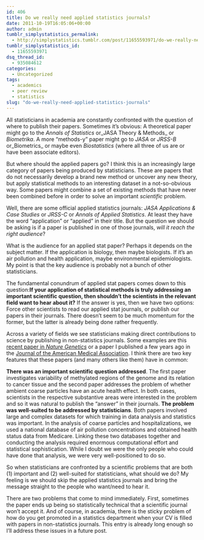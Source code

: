 ```yaml
---
id: 406
title: Do we really need applied statistics journals?
date: 2011-10-19T16:05:06+00:00
author: admin
tumblr_simplystatistics_permalink:
  - http://simplystatistics.tumblr.com/post/11655593971/do-we-really-need-applied-statistics-journals
tumblr_simplystatistics_id:
  - 11655593971
dsq_thread_id:
  - 935084612
categories:
  - Uncategorized
tags:
  - academics
  - peer review
  - statistics
slug: "do-we-really-need-applied-statistics-journals"
---
```

All statisticians in academia are constantly confronted with the question of where to publish their papers. Sometimes it&#8217;s obvious: A theoretical paper might go to the _Annals of Statistics_ or_JASA Theory & Methods_ or _Biometrika_. A more &#8220;methods-y&#8221; paper might go to _JASA_ or _JRSS-B_ or_Biometrics_ or maybe even _Biostatistics_ (where all three of us are or have been associate editors).

But where should the applied papers go? I think this is an increasingly large category of papers being produced by statisticians. These are papers that do not necessarily develop a brand new method or uncover any new theory, but apply statistical methods to an interesting dataset in a not-so-obvious way. Some papers might combine a set of existing methods that have never been combined before in order to solve an important _scientific_ problem.

Well, there are some official applied statistics journals: _JASA Applications & Case Studies_ or _JRSS-C_ or _Annals of Applied Statistics_. At least they have the word &#8220;application&#8221; or &#8220;applied&#8221; in their title. But the question we should be asking is if a paper is published in one of those journals, _will it reach the right audience_?

What is the audience for an applied stat paper? Perhaps it depends on the subject matter. If the application is biology, then maybe biologists. If it&#8217;s an air pollution and health application, maybe environmental epidemiologists. My point is that the key audience is probably not a bunch of other statisticians.

The fundamental conundrum of applied stat papers comes down to this question:**If your application of statistical methods is truly addressing an important scientific question, then shouldn&#8217;t the scientists in the relevant field want to hear about it?** If the answer is yes, then we have two options: Force other scientists to read our applied stat journals, or publish our papers in their journals. There doesn&#8217;t seem to be much momentum for the former, but the latter is already being done rather frequently.

Across a variety of fields we see statisticians making direct contributions to science by publishing in non-statistics journals. Some examples are this <a href="http://www.ncbi.nlm.nih.gov/pubmed/21706001" >recent paper in <em>Nature Genetics</em></a> or a paper I published a few years ago in the <a href="http://www.ncbi.nlm.nih.gov/pubmed/18477784" >Journal of the American Medical Association</a>. I think there are two key features that these papers (and many others like them) have in common:

  **There was an important scientific question addressed**. The first paper investigates variability of methylated regions of the genome and its relation to cancer tissue and the second paper addresses the problem of whether ambient coarse particles have an acute health effect. In both cases, scientists in the respective substantive areas were interested in the problem and so it was natural to publish the &#8220;answer&#8221; in their journals.
  **The problem was well-suited to be addressed by statisticians**. Both papers involved large and complex datasets for which training in data analysis and statistics was important. In the analysis of coarse particles and hospitalizations, we used a national database of air pollution concentrations and obtained health status data from Medicare. Linking these two databases together and conducting the analysis required enormous computational effort and statistical sophistication. While I doubt we were the only people who could have done that analysis, we were very well-positioned to do so.

So when statisticians are confronted by a scientific problems that are both (1) important and (2) well-suited for statisticians, what should we do? My feeling is we should skip the applied statistics journals and bring the message straight to the people who want/need to hear it.

There are two problems that come to mind immediately. First, sometimes the paper ends up being so statistically technical that a scientific journal won&#8217;t accept it. And of course, in academia, there is the sticky problem of how do you get promoted in a statistics department when your CV is filled with papers in non-statistics journals. This entry is already long enough so I&#8217;ll address these issues in a future post.

